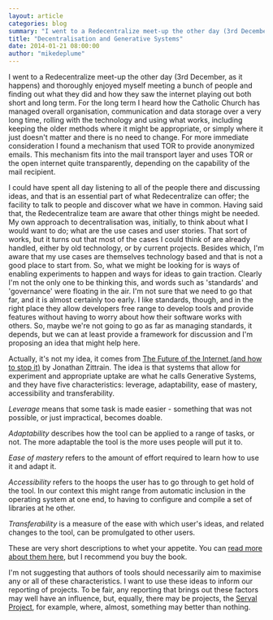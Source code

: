 ```yaml
---
layout: article
categories: blog
summary: "I went to a Redecentralize meet-up the other day (3rd December, as it happens) and thoroughly enjoyed myself meeting a bunch of people and finding out what they did and how they saw the internet playing out both short and long term. "
title: "Decentralisation and Generative Systems"
date: 2014-01-21 08:00:00
author: "mikedeplume"
---
```


I went to a Redecentralize meet-up the other day (3rd December, as it happens) and thoroughly enjoyed myself meeting a bunch of people and finding out what they did and how they saw the internet playing out both short and long term. For the long term I heard how the Catholic Church has managed overall organisation, communication and data storage over a very long time, rolling with the technology and using what works, including keeping the older methods where it might be appropriate, or simply where it just doesn't matter and there is no need to change. For more immediate consideration I found a mechanism that used TOR to provide anonymized emails. This mechanism fits into the mail transport layer and uses TOR or the open internet quite transparently, depending on the capability of the mail recipient.

I could have spent all day listening to all of the people there and discussing ideas, and that is an essential part of what Redecentralize can offer; the facility to talk to people and discover what we have in common. Having said that, the Redecentralize team are aware that other things might be needed. My own approach to decentralisation was, initially, to think about what I would want to do; what are the use cases and user stories. That sort of works, but it turns out that most of the cases I could think of are already handled, either by old technology, or by current projects. Besides which, I'm aware that my use cases are themselves technology based and that is not a good place to start from. So, what we might be looking for is ways of enabling experiments to happen and ways for ideas to gain traction. Clearly I'm not the only one to be thinking this, and words such as 'standards' and 'governance' were floating in the air. I'm not sure that we need to go that far, and it is almost certainly too early. I like standards, though, and in the right place they allow developers free range to develop tools and provide features without having to worry about how their software works with others. So, maybe we're not going to go as far as managing standards, it depends, but we can at least provide a framework for discussion and I'm proposing an idea that might help here.

Actually, it's not my idea, it comes from [The Future of the Internet (and how to stop it)](http://futureoftheinternet.org/) by Jonathan Zittrain. The idea is that systems that allow for experiment and appropriate uptake are what he calls Generative Systems, and they have five characteristics: leverage, adaptability, ease of mastery, accessibility and transferability.

*Leverage* means that some task is made easier - something that was not possible, or just impractical, becomes doable.

*Adaptability* describes how the tool can be applied to a range of tasks, or not. The more adaptable the tool is the more uses people will put it to.

*Ease of mastery* refers to the amount of effort required to learn how to use it and adapt it.

*Accessibility* refers to the hoops the user has to go through to get hold of the tool. In our context this might range from automatic inclusion in the operating system at one end, to having to configure and compile a set of libraries at he other.

*Transferability* is a measure of the ease with which user's ideas, and related changes to the tool, can be promulgated to other users.

These are very short descriptions to whet your appetite. You can [read more about them here](http://yupnet.org/zittrain/archives/13#12), but I recommend you buy the book.

I'm not suggesting that authors of tools should necessarily aim to maximise any or all of these characteristics. I want to use these ideas to inform our reporting of projects. To be fair, any reporting that brings out these factors may well have an influence, but, equally, there may be projects, the [Serval Project](http://www.servalproject.org/), for example, where, almost, something may better than nothing.